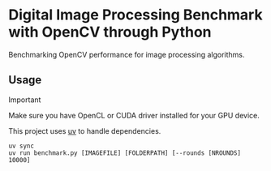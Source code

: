 # Digital Image Processing Benchmark with OpenCV through Python

Benchmarking OpenCV performance for image processing algorithms.

## Usage

> [!IMPORTANT]
> Make sure you have OpenCL or CUDA driver installed for your GPU device.

This project uses [uv](https://docs.astral.sh/uv/) to handle dependencies.

```shell
uv sync
uv run benchmark.py [IMAGEFILE] [FOLDERPATH] [--rounds [NROUNDS] 10000]
```
